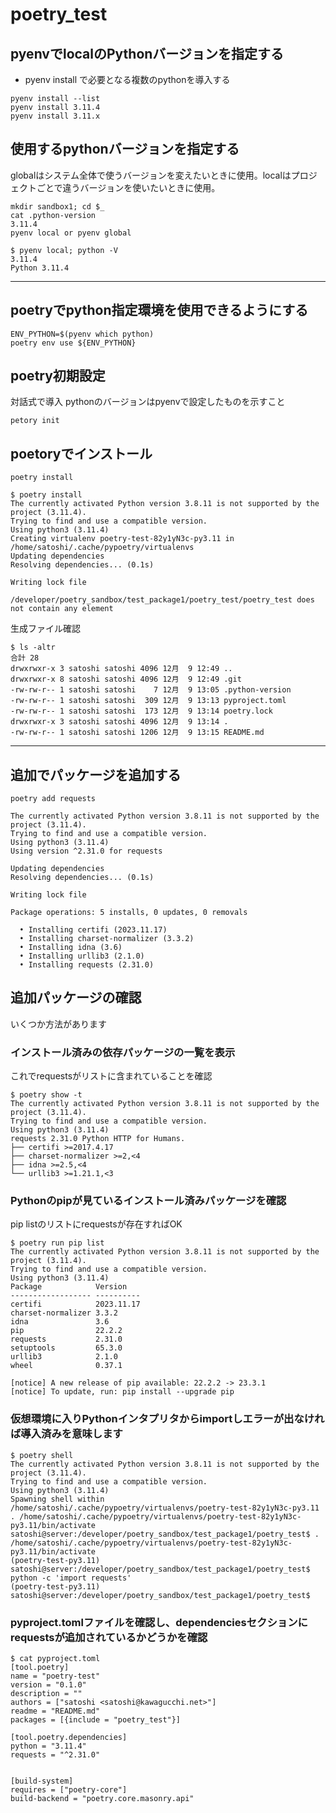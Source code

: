 # poetry_test

## pyenvでlocalのPythonバージョンを指定する
- pyenv install で必要となる複数のpythonを導入する
```
pyenv install --list
pyenv install 3.11.4
pyenv install 3.11.x
```

## 使用するpythonバージョンを指定する
globalはシステム全体で使うバージョンを変えたいときに使用。localはプロジェクトごとで違うバージョンを使いたいときに使用。
```
mkdir sandbox1; cd $_
cat .python-version
3.11.4
pyenv local or pyenv global
```

```
$ pyenv local; python -V
3.11.4
Python 3.11.4
```
---
## poetryでpython指定環境を使用できるようにする
```
ENV_PYTHON=$(pyenv which python)
poetry env use ${ENV_PYTHON}
```

## poetry初期設定
対話式で導入
pythonのバージョンはpyenvで設定したものを示すこと
```
petory init
```
## poetoryでインストール
```
poetry install

$ poetry install
The currently activated Python version 3.8.11 is not supported by the project (3.11.4).
Trying to find and use a compatible version. 
Using python3 (3.11.4)
Creating virtualenv poetry-test-82y1yN3c-py3.11 in /home/satoshi/.cache/pypoetry/virtualenvs
Updating dependencies
Resolving dependencies... (0.1s)

Writing lock file

/developer/poetry_sandbox/test_package1/poetry_test/poetry_test does not contain any element
```
生成ファイル確認
```
$ ls -altr
合計 28
drwxrwxr-x 3 satoshi satoshi 4096 12月  9 12:49 ..
drwxrwxr-x 8 satoshi satoshi 4096 12月  9 12:49 .git
-rw-rw-r-- 1 satoshi satoshi    7 12月  9 13:05 .python-version
-rw-rw-r-- 1 satoshi satoshi  309 12月  9 13:13 pyproject.toml
-rw-rw-r-- 1 satoshi satoshi  173 12月  9 13:14 poetry.lock
drwxrwxr-x 3 satoshi satoshi 4096 12月  9 13:14 .
-rw-rw-r-- 1 satoshi satoshi 1206 12月  9 13:15 README.md
```
---

## 追加でパッケージを追加する
```
poetry add requests

The currently activated Python version 3.8.11 is not supported by the project (3.11.4).
Trying to find and use a compatible version. 
Using python3 (3.11.4)
Using version ^2.31.0 for requests

Updating dependencies
Resolving dependencies... (0.1s)

Writing lock file

Package operations: 5 installs, 0 updates, 0 removals

  • Installing certifi (2023.11.17)
  • Installing charset-normalizer (3.3.2)
  • Installing idna (3.6)
  • Installing urllib3 (2.1.0)
  • Installing requests (2.31.0)
```
## 追加パッケージの確認
いくつか方法があります

### インストール済みの依存パッケージの一覧を表示
これでrequestsがリストに含まれていることを確認
```
$ poetry show -t
The currently activated Python version 3.8.11 is not supported by the project (3.11.4).
Trying to find and use a compatible version. 
Using python3 (3.11.4)
requests 2.31.0 Python HTTP for Humans.
├── certifi >=2017.4.17
├── charset-normalizer >=2,<4
├── idna >=2.5,<4
└── urllib3 >=1.21.1,<3
```

### Pythonのpipが見ているインストール済みパッケージを確認
pip listのリストにrequestsが存在すればOK
```
$ poetry run pip list
The currently activated Python version 3.8.11 is not supported by the project (3.11.4).
Trying to find and use a compatible version. 
Using python3 (3.11.4)
Package            Version
------------------ ----------
certifi            2023.11.17
charset-normalizer 3.3.2
idna               3.6
pip                22.2.2
requests           2.31.0
setuptools         65.3.0
urllib3            2.1.0
wheel              0.37.1

[notice] A new release of pip available: 22.2.2 -> 23.3.1
[notice] To update, run: pip install --upgrade pip
```
### 仮想環境に入りPythonインタプリタからimportしエラーが出なければ導入済みを意味します
```
$ poetry shell
The currently activated Python version 3.8.11 is not supported by the project (3.11.4).
Trying to find and use a compatible version. 
Using python3 (3.11.4)
Spawning shell within /home/satoshi/.cache/pypoetry/virtualenvs/poetry-test-82y1yN3c-py3.11
. /home/satoshi/.cache/pypoetry/virtualenvs/poetry-test-82y1yN3c-py3.11/bin/activate
satoshi@server:/developer/poetry_sandbox/test_package1/poetry_test$ . /home/satoshi/.cache/pypoetry/virtualenvs/poetry-test-82y1yN3c-py3.11/bin/activate
(poetry-test-py3.11) satoshi@server:/developer/poetry_sandbox/test_package1/poetry_test$ python -c 'import requests'
(poetry-test-py3.11) satoshi@server:/developer/poetry_sandbox/test_package1/poetry_test$ 
```

### pyproject.tomlファイルを確認し、dependenciesセクションにrequestsが追加されているかどうかを確認
```
$ cat pyproject.toml 
[tool.poetry]
name = "poetry-test"
version = "0.1.0"
description = ""
authors = ["satoshi <satoshi@kawagucchi.net>"]
readme = "README.md"
packages = [{include = "poetry_test"}]

[tool.poetry.dependencies]
python = "3.11.4"
requests = "^2.31.0"


[build-system]
requires = ["poetry-core"]
build-backend = "poetry.core.masonry.api"
```
